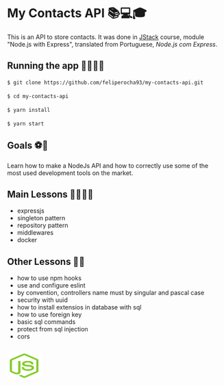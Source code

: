 # My Contacts API 📚💻🎓
This is an API to store contacts. It was done in [JStack](https://jstack.com.br/]) course, module "Node.js with Express", translated from Portuguese, *Node.js com Express*.

## Running the app 🏃🏼‍♂🔥
```
$ git clone https://github.com/feliperocha93/my-contacts-api.git

$ cd my-contacts-api

$ yarn install

$ yarn start
```

## Goals ⚽🥅
Learn how to make a NodeJs API and how to correctly use some of the most used development tools on the market.

## Main Lessons 📑👩🏿‍🎓
- expressjs
- singleton pattern
- repository pattern
- middlewares
- docker

## Other Lessons 🔖😲
- how to use npm hooks
- use and configure eslint
- by convention, controllers name must by singular and pascal case
- security with uuid
- how to install extensios in database with sql
- how to use foreign key
- basic sql commands
- protect from sql injection
- cors

##

<img align="center" alt="Node" title="Node" height="60" width="80" src="https://raw.githubusercontent.com/devicons/devicon/master/icons/nodejs/nodejs-original.svg">
